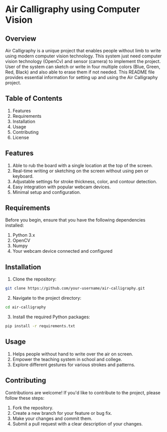 # Air Calligraphy using Computer Vision
## Overview
Air Calligraphy is a unique project that enables people without limb to write using modern computer vision technology. This system just need computer vision technology (OpenCv) and sensor (camera) to implement the project. User of the system can sketch or write in four multiple colors (Blue, Green, Red, Black) and also able to erase them if not needed. This README file provides essential information for setting up and using the Air Calligraphy project.

## Table of Contents
1. Features
2. Requirements
3. Installation
4. Usage
5. Contributing
6. License

## Features
1. Able to rub the board with a single location at the top of the screen.
2. Real-time writing or sketching on the screen without using pen or keyboard.
3. Adjustable settings for stroke thickness, color, and contour detection.
4. Easy integration with popular webcam devices.
5. Minimal setup and configuration.

## Requirements
Before you begin, ensure that you have the following dependencies installed:
1. Python 3.x
2. OpenCV
3. Numpy
4. Your webcam device connected and configured

## Installation
1. Clone the repository:

```bash
git clone https://github.com/your-username/air-calligraphy.git
```

2. Navigate to the project directory:

```bash
cd air-calligraphy
```

3. Install the required Python packages:

```bash
pip install -r requirements.txt
```

## Usage
1. Helps people without hand to write over the air on screen.
2. Empower the teaching system in school and college. 
3. Explore different gestures for various strokes and patterns.

## Contributing
Contributions are welcome! If you'd like to contribute to the project, please follow these steps:
1. Fork the repository.
2. Create a new branch for your feature or bug fix.
3. Make your changes and commit them.
4. Submit a pull request with a clear description of your changes.
